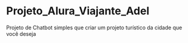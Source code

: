 # Projeto_Alura_Viajante_Adel
Projeto de Chatbot simples que criar um projeto turístico da cidade que você deseja
